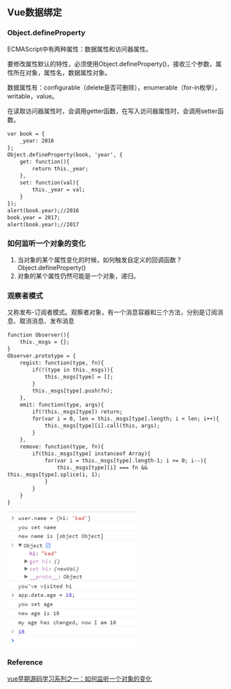 ## Vue数据绑定

### Object.defineProperty

ECMAScript中有两种属性：数据属性和访问器属性。

要修改属性默认的特性，必须使用Object.defineProperty()，接收三个参数，属性所在对象，属性名，数据属性对象。

数据属性有：configurable（delete是否可删除），enumerable（for-in枚举），writable，value。

在读取访问器属性时，会调用getter函数，在写入访问器属性时，会调用setter函数。
```
var book = {
	_year: 2016
};
Object.defineProperty(book, 'year', {
	get: function(){
		return this._year;
	},
	set: function(val){
		this._year = val;
	}
});
alert(book.year);//2016
book.year = 2017;
alert(book.year);//2017
```

### 如何监听一个对象的变化

1. 当对象的某个属性变化的时候，如何触发自定义的回调函数？ Object.defineProperty()
2. 对象的某个属性仍然可能是一个对象，递归。

### 观察者模式

又称发布-订阅者模式。观察者对象，有一个消息容器和三个方法，分别是订阅消息、取消消息、发布消息

```
function Observer(){
	this._msgs = {};
}
Observer.prototype = {
	regist: function(type, fn){
		if(!(type in this._msgs)){
			this._msgs[type] = [];
		}
		this._msgs[type].push(fn);		
	},
	emit: function(type, args){
		if(!this._msgs[type]) return;
		for(var i = 0, len = this._msgs[type].length; i < len; i++){
			this._msgs[type][i].call(this, args);
		}
	},
	remove: function(type, fn){
		if(this._msgs[type] instanceof Array){
			for(var i = this._msgs[type].length-1; i >= 0; i--){
				this._msgs[type][i] === fn && this._msgs[type].splice(i, 1);
			}
		}
	}
}
```

![运行结果](dataBinding.png)

### Reference

[vue早期源码学习系列之一：如何监听一个对象的变化](https://github.com/youngwind/blog/issues/84)